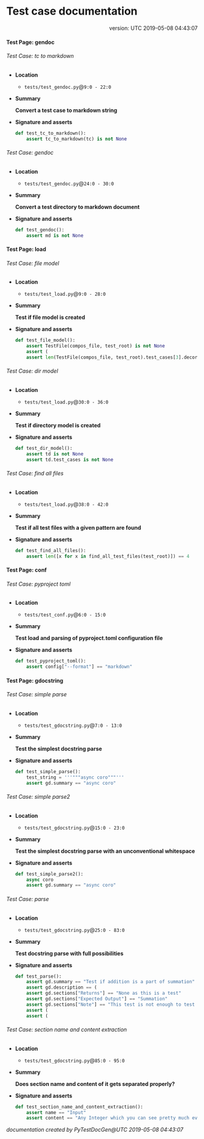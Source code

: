 Test case documentation
========================
<div style="text-align: right"><p>version: UTC 2019-05-08 04:43:07</p></div>

#### Test Page: gendoc
###### Test Case: tc to markdown

* **Location**
    - `tests/test_gendoc.py`@`9:0 - 22:0`

* **Summary**

  **Convert a test case to markdown string**

* **Signature and asserts**
  ```python
  def test_tc_to_markdown():
      assert tc_to_markdown(tc) is not None
  ```
###### Test Case: gendoc

* **Location**
    - `tests/test_gendoc.py`@`24:0 - 30:0`

* **Summary**

  **Convert a test directory to markdown document**

* **Signature and asserts**
  ```python
  def test_gendoc():
      assert md is not None
  ```
#### Test Page: load
###### Test Case: file model

* **Location**
    - `tests/test_load.py`@`9:0 - 28:0`

* **Summary**

  **Test if file model is created**

* **Signature and asserts**
  ```python
  def test_file_model():
      assert TestFile(compos_file, test_root) is not None
      assert (
      assert len(TestFile(compos_file, test_root).test_cases[3].decorators) == 2
  ```
###### Test Case: dir model

* **Location**
    - `tests/test_load.py`@`30:0 - 36:0`

* **Summary**

  **Test if directory model is created**

* **Signature and asserts**
  ```python
  def test_dir_model():
      assert td is not None
      assert td.test_cases is not None
  ```
###### Test Case: find all files

* **Location**
    - `tests/test_load.py`@`38:0 - 42:0`

* **Summary**

  **Test if all test files with a given pattern are found**

* **Signature and asserts**
  ```python
  def test_find_all_files():
      assert len([x for x in find_all_test_files(test_root)]) == 4
  ```
#### Test Page: conf
###### Test Case: pyproject toml

* **Location**
    - `tests/test_conf.py`@`6:0 - 15:0`

* **Summary**

  **Test load and parsing of pyproject.toml configuration file**

* **Signature and asserts**
  ```python
  def test_pyproject_toml():
      assert config["--format"] == "markdown"
  ```
#### Test Page: gdocstring
###### Test Case: simple parse

* **Location**
    - `tests/test_gdocstring.py`@`7:0 - 13:0`

* **Summary**

  **Test the simplest docstring parse**

* **Signature and asserts**
  ```python
  def test_simple_parse():
      test_string = '''"""async coro"""'''
      assert gd.summary == "async coro"
  ```
###### Test Case: simple parse2

* **Location**
    - `tests/test_gdocstring.py`@`15:0 - 23:0`

* **Summary**

  **Test the simplest docstring parse with an unconventional whitespace**

* **Signature and asserts**
  ```python
  def test_simple_parse2():
      async coro
      assert gd.summary == "async coro"
  ```
###### Test Case: parse

* **Location**
    - `tests/test_gdocstring.py`@`25:0 - 83:0`

* **Summary**

  **Test docstring parse with full possibilities**

* **Signature and asserts**
  ```python
  def test_parse():
      assert gd.summary == "Test if addition is a part of summation"
      assert gd.description == (
      assert gd.sections["Returns"] == "None as this is a test"
      assert gd.sections["Expected Output"] == "Summation"
      assert gd.sections["Note"] == "This test is not enough to test summation"
      assert (
      assert (
  ```
###### Test Case: section name and content extraction

* **Location**
    - `tests/test_gdocstring.py`@`85:0 - 95:0`

* **Summary**

  **Does section name and content of it gets separated properly?**

* **Signature and asserts**
  ```python
  def test_section_name_and_content_extraction():
      assert name == "Input"
      assert content == "Any Integer which you can see pretty much everyday"
  ```
*documentation created by PyTestDocGen@UTC 2019-05-08 04:43:07*
